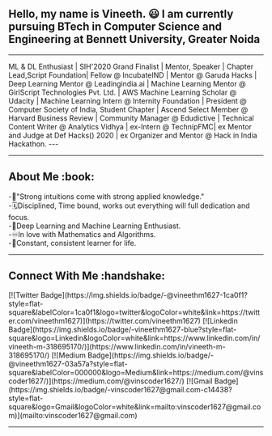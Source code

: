 Hello, my name is Vineeth. :smiley:
I am currently pursuing BTech in Computer Science and Engineering at Bennett University, Greater Noida
---
<hr>
ML & DL Enthusiast | SIH'2020 Grand Finalist | Mentor, Speaker | Chapter Lead,Script Foundation| Fellow @ IncubateIND | Mentor @ Garuda Hacks | Deep Learning Mentor @ Leadingindia.ai | Machine Learning Mentor @ GirlScript Technologies Pvt. Ltd. | AWS Machine Learning Scholar @ Udacity | Machine Learning Intern @ Internity Foundation | President @ Computer Society of India, Student Chapter | Ascend Select Member @ Harvard Business Review | Community Manager @ Edudictive | Technical Content Writer @ Analytics Vidhya | ex-Intern @ TechnipFMC| ex Mentor and Judge at Def Hacks() 2020 | ex Organizer and Mentor @ Hack in India Hackathon.
---
<hr>
<h2>About Me :book: </h2>

-:repeat:"Strong intuitions come with strong applied knowledge." <br>
-:spiral_calendar:Disciplined, Time bound, works out everything will full dedication and focus. <br>
-:scroll:Deep Learning and Machine Learning Enthusiast. <br>
-:infinity:In love with Mathematics and Algorithms. <br>
-:100:Constant, consistent learner for life. 

<hr>
<h2>Connect With Me :handshake: </h2>
[![Twitter Badge](https://img.shields.io/badge/-@vineethm1627-1ca0f1?style=flat-square&labelColor=1ca0f1&logo=twitter&logoColor=white&link=https://twitter.com/vineethm1627)](https://twitter.com/vineethm1627) [![Linkedin Badge](https://img.shields.io/badge/-vineethm1627-blue?style=flat-square&logo=Linkedin&logoColor=white&link=https://www.linkedin.com/in/vineeth-m-318695170/)](https://www.linkedin.com/in/vineeth-m-318695170/) [![Medium Badge](https://img.shields.io/badge/-@vineethm1627-03a57a?style=flat-square&labelColor=000000&logo=Medium&link=https://medium.com/@vinscoder1627/)](https://medium.com/@vinscoder1627/)
[![Gmail Badge](https://img.shields.io/badge/-vinscoder1627@gmail.com-c14438?style=flat-square&logo=Gmail&logoColor=white&link=mailto:vinscoder1627@gmail.com)](mailto:vinscoder1627@gmail.com)

<hr>
